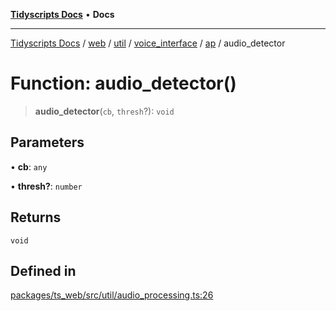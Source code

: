 [**Tidyscripts Docs**](../../../../../../../../../README.md) • **Docs**

***

[Tidyscripts Docs](../../../../../../../../../globals.md) / [web](../../../../../../../README.md) / [util](../../../../../README.md) / [voice\_interface](../../../README.md) / [ap](../README.md) / audio\_detector

# Function: audio\_detector()

> **audio\_detector**(`cb`, `thresh`?): `void`

## Parameters

• **cb**: `any`

• **thresh?**: `number`

## Returns

`void`

## Defined in

[packages/ts\_web/src/util/audio\_processing.ts:26](https://github.com/sheunaluko/tidyscripts/blob/master/packages/ts_web/src/util/audio_processing.ts#L26)
